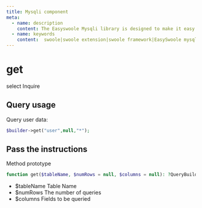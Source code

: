 ```yaml
---
title: Mysqli component
meta:
  - name: description
    content: The Easyswoole Mysqli library is designed to make it easy for users to make a database call in an object-oriented form. And provide basic support for advanced usage such as Orm components.
  - name: keywords
    content:  swoole|swoole extension|swoole framework|EasySwoole mysqli|EasySwoole ORM|Swoole mysqli coroutine client|swoole ORM
---
```

# get

select Inquire

## Query usage

Query user data:

```php
$builder->get("user",null,"*");
```
## Pass the instructions

Method prototype
```php
function get($tableName, $numRows = null, $columns = null): ?QueryBuilder
```

- $tableName Table Name
- $numRows  The number of queries
- $columns Fields to be queried
